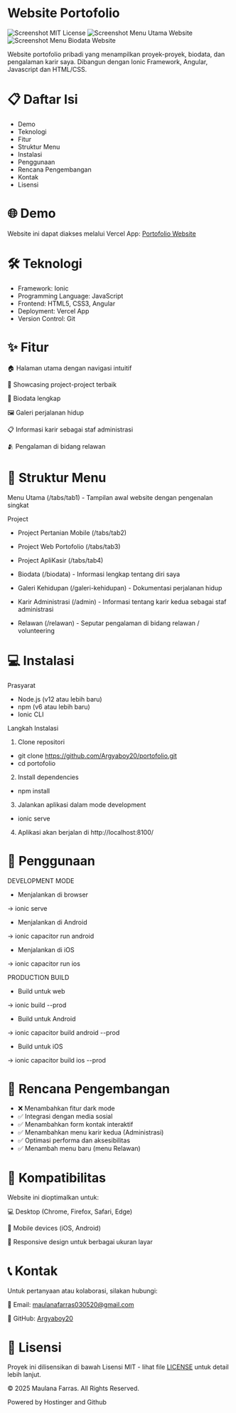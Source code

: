 # Website Portofolio

![Screenshot MIT License](/src/assets/dokumentasi/MIT.png)
![Screenshot Menu Utama Website](/src/assets/dokumentasi/portofolio1.png)
![Screenshot Menu Biodata Website](/src/assets/dokumentasi/portofolio2.png)

Website portofolio pribadi yang menampilkan proyek-proyek, biodata, dan pengalaman karir saya. Dibangun dengan Ionic Framework, Angular, Javascript dan HTML/CSS.

# 📋 Daftar Isi

* Demo
* Teknologi
* Fitur
* Struktur Menu
* Instalasi
* Penggunaan
* Rencana Pengembangan
* Kontak
* Lisensi

# 🌐 Demo
Website ini dapat diakses melalui Vercel App: [Portofolio Website](https://rasfarras.my.id)

# 🛠️ Teknologi
- Framework: Ionic
- Programming Language: JavaScript
- Frontend: HTML5, CSS3, Angular
- Deployment: Vercel App
- Version Control: Git

# ✨ Fitur

🏠 Halaman utama dengan navigasi intuitif

📂 Showcasing project-project terbaik

👤 Biodata lengkap

🖼️ Galeri perjalanan hidup

📋 Informasi karir sebagai staf administrasi

🫂 Pengalaman di bidang relawan

# 📌 Struktur Menu

Menu Utama (/tabs/tab1) - Tampilan awal website dengan pengenalan singkat

Project
- Project Pertanian Mobile (/tabs/tab2)
- Project Web Portofolio (/tabs/tab3)
- Project ApliKasir (/tabs/tab4)


- Biodata (/biodata) - Informasi lengkap tentang diri saya
- Galeri Kehidupan (/galeri-kehidupan) - Dokumentasi perjalanan hidup 
- Karir Administrasi (/admin) - Informasi tentang karir kedua sebagai staf administrasi
- Relawan (/relawan) - Seputar pengalaman di bidang relawan / volunteering

# 💻 Instalasi
Prasyarat
- Node.js (v12 atau lebih baru)
- npm (v6 atau lebih baru)
- Ionic CLI

Langkah Instalasi
1. Clone repositori
- git clone https://github.com/Argyaboy20/portofolio.git
- cd portofolio

2. Install dependencies
- npm install

3. Jalankan aplikasi dalam mode development
- ionic serve

4. Aplikasi akan berjalan di http://localhost:8100/


# 🚀 Penggunaan

DEVELOPMENT MODE
* Menjalankan di browser

-> ionic serve

* Menjalankan di Android

-> ionic capacitor run android

* Menjalankan di iOS

-> ionic capacitor run ios

PRODUCTION BUILD
* Build untuk web

-> ionic build --prod

* Build untuk Android

-> ionic capacitor build android --prod

* Build untuk iOS

-> ionic capacitor build ios --prod

# 📝 Rencana Pengembangan

* ❌ Menambahkan fitur dark mode 
* ✅ Integrasi dengan media sosial
* ✅ Menambahkan form kontak interaktif
* ✅ Menambahkan menu karir kedua (Administrasi) 
* ✅ Optimasi performa dan aksesibilitas
* ✅ Menambah menu baru (menu Relawan)


# 📱 Kompatibilitas

Website ini dioptimalkan untuk:

💻 Desktop (Chrome, Firefox, Safari, Edge)

📱 Mobile devices (iOS, Android)

🔄 Responsive design untuk berbagai ukuran layar

# 📞 Kontak

Untuk pertanyaan atau kolaborasi, silakan hubungi:

📧 Email: maulanafarras030520@gmail.com

💼 GitHub: [Argyaboy20](https://github.com/Argyaboy20)

# 📄 Lisensi

Proyek ini dilisensikan di bawah Lisensi MIT - lihat file [LICENSE](https://github.com/Argyaboy20/portofolio/blob/main/LICENSE) untuk detail lebih lanjut.


© 2025 Maulana Farras. All Rights Reserved.

Powered by Hostinger and Github